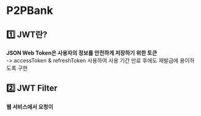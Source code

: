 # P2PBank

<h2> 1️⃣ JWT란? </h2>

<strong> JSON Web Token은 사용자의 정보를 안전하게 저장하기 위한 토큰 </strong>
<br>
-> accessToken & refreshToken 사용하여 사용 기간 만료 후에도 재발급에 용이하도록 구현

<h2> 2️⃣ JWT Filter </h2>
<strong>웹 서비스에서 요청이</strong>